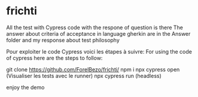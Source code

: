# frichti
All the test with Cypress code with the respone of question is there
The answer about criteria of acceptance in language gherkin are in the Answer folder and my response about test philosophy 

Pour exploiter le code Cypress voici les étapes à suivre:
For using the code of cypress here are the steps to follow:

git clone https://github.com/ForelBezo/frichti/
npm i 
npx cypress open (Visualiser les tests avec le runner) 
npx cypress run (headless) 

enjoy the demo
